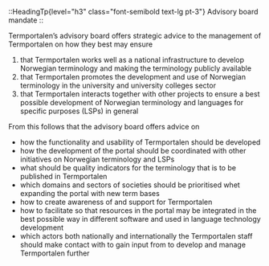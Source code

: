 ::HeadingTp{level="h3" class="font-semibold text-lg pt-3"}
Advisory board mandate
::

Termportalen’s advisory board offers strategic advice to the management of Termportalen on how they best may ensure
1. that Termportalen works well as a national infrastructure to develop Norwegian terminology and making the terminology publicly available
2. that Termportalen promotes the development and use of Norwegian terminology in the university and university colleges sector
3. that Termportalen interacts together with other projects to ensure a best possible development of Norwegian terminology and languages for specific purposes (LSPs) in general

From this follows that the advisory board offers advice on
- how the functionality and usability of Termportalen should be developed
- how the development of the portal should be coordinated with other initiatives on Norwegian terminology and LSPs
- what should be quality indicators for the terminology that is to be published in Termportalen
- which domains and sectors of societies should be prioritised whet expanding the portal with new term bases
- how to create awareness of and support for Termportalen
- how to facilitate so that resources in the portal may be integrated in the best possible way in different software and used in language technology development
- which actors both nationally and internationally the Termportalen staff should make contact with to gain input from to develop and manage Termportalen further
